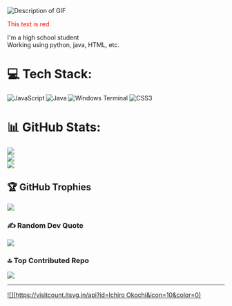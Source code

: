 
![Description of GIF](https://github.com/Pope-Red-Cross/OldRedCrossWeb/blob/main/Heading.gif?raw=true)

<span style="color:red">This text is red</span>

I'm a high school student<br>Working using python, java, HTML, etc.<br>




# 💻 Tech Stack:
![JavaScript](https://img.shields.io/badge/javascript-%23323330.svg?style=for-the-badge&logo=javascript&logoColor=%23F7DF1E) ![Java](https://img.shields.io/badge/java-%23ED8B00.svg?style=for-the-badge&logo=openjdk&logoColor=white) ![Windows Terminal](https://img.shields.io/badge/Windows%20Terminal-%234D4D4D.svg?style=for-the-badge&logo=windows-terminal&logoColor=white) ![CSS3](https://img.shields.io/badge/css3-%231572B6.svg?style=for-the-badge&logo=css3&logoColor=white)
# 📊 GitHub Stats:
![](https://github-readme-stats.vercel.app/api?username=Ichiro)<br/>
![](https://github-readme-streak-stats.herokuapp.com/?user=Ichiro)<br/>
![](https://github-readme-stats.vercel.app/api/top-langs/?username=Ichiro)

## 🏆 GitHub Trophies
![](https://github-profile-trophy.vercel.app/?username=Ichiro)

### ✍️ Random Dev Quote
![](https://quotes-github-readme.vercel.app/api?type=horizontal&theme=tokyonight)

### 🔝 Top Contributed Repo
![](https://github-contributor-stats.vercel.app/api?username=Ichiro)

---
[![](https://visitcount.itsvg.in/api?id=Ichiro Okochi&icon=10&color=0)](https://visitcount.itsvg.in)

<!-- Proudly created with GPRM ( https://gprm.itsvg.in ) -->
